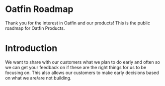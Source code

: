 # Oatfin Roadmap
Thank you for the interest in Oatfin and our products! This is the public roadmap for Oatfin Products.
# Introduction
We want to share with our customers what we plan to do early and often so we can get your feedback on if these are the right things for us to be focusing on. This also allows our customers to make early decisions based on what we are/are not building.

